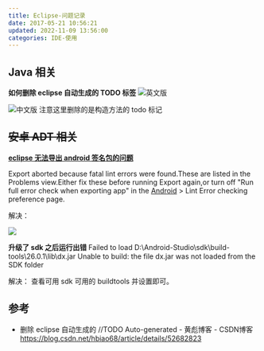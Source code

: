 ```yaml
---
title: Eclipse-问题记录
date: 2017-05-21 10:56:21
updated: 2022-11-09 13:56:00
categories: IDE-使用
---
```


## Java 相关

**如何删除 eclipse 自动生成的 TODO 标签**
![英文版](https://upload-images.jianshu.io/upload_images/1662509-cb293aab1b48af67.png?imageMogr2/auto-orient/strip%7CimageView2/2/w/1240)

![中文版](https://upload-images.jianshu.io/upload_images/1662509-af2daba4c6dcbb49.png?imageMogr2/auto-orient/strip%7CimageView2/2/w/1240)
注意这里删除的是构造方法的 todo 标记

## ~~安卓 ADT 相关~~

 [**eclipse 无法导出 android 签名包的问题**](http://blog.csdn.net/wojuedezhehenmafanya/article/details/8115066)

Export aborted because fatal lint errors were found.These are listed in the Problems view.Either fix these before running Export again,or turn off "Run full error check when exporting app" in the [Android](http://lib.csdn.net/base/android) > Lint Error checking preference page.

解决：

![](http://upload-images.jianshu.io/upload_images/1662509-a2bf64399ff544a0.png?imageMogr2/auto-orient/strip%7CimageView2/2/w/1240)

**升级了 sdk 之后运行出错**
Failed to load D:\Android-Studio\sdk\build-tools\26.0.1\lib\dx.jar
 Unable to build: the file dx.jar was not loaded from the SDK folder

解决：
查看可用 sdk 可用的 buildtools 并设置即可。

## 参考

* 删除 eclipse 自动生成的 //TODO Auto-generated - 黄彪博客 - CSDN博客
<https://blog.csdn.net/hbiao68/article/details/52682823>
